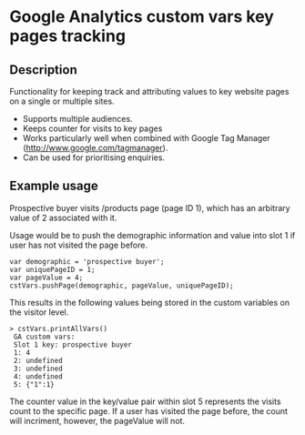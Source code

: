 Google Analytics custom vars key pages tracking
===============================================

Description
-----------
Functionality for keeping track and attributing values to key website pages
on a single or multiple sites.

* Supports multiple audiences. 
* Keeps counter for visits to key pages
* Works particularly well when combined with Google Tag Manager (http://www.google.com/tagmanager).
* Can be used for prioritising enquiries.

Example usage
-------------

Prospective buyer visits /products page (page ID 1), which has an arbitrary value 
of 2 associated with it.

Usage would be to push the demographic information and value into slot 1 if user 
has not visited the page before.

```
var demographic = 'prospective buyer';
var uniquePageID = 1;
var pageValue = 4;
cstVars.pushPage(demographic, pageValue, uniquePageID);
 ```

This results in the following values being stored in the custom variables on
the visitor level.
```
> cstVars.printAllVars()
 GA custom vars: 
 Slot 1 key: prospective buyer
 1: 4 
 2: undefined 
 3: undefined 
 4: undefined 
 5: {"1":1} 
```
The counter value in the key/value pair within slot 5 represents the visits count
to the specific page. If a user has visited the page before, the count will
incriment, however, the pageValue will not.